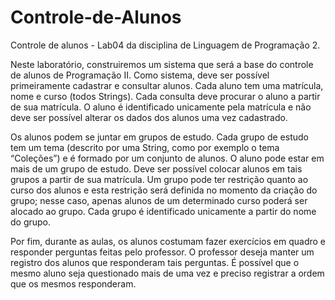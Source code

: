 # Controle-de-Alunos
Controle de alunos - Lab04 da disciplina de Linguagem de Programação 2.

Neste laboratório, construiremos um sistema que será a base do controle de alunos de Programação II. Como sistema, deve ser possível primeiramente cadastrar e consultar alunos. Cada aluno tem uma matrícula, nome e curso (todos Strings). Cada consulta deve procurar o aluno a partir de sua matrícula. O aluno é identificado unicamente pela matrícula e não deve ser possível alterar os dados dos alunos uma vez cadastrado.

Os alunos podem se juntar em grupos de estudo. Cada grupo de estudo tem um tema (descrito por uma String, como por exemplo o tema “Coleções”) e é formado por um conjunto de alunos. O aluno pode estar em mais de um grupo de estudo. Deve ser possível colocar alunos em tais grupos a partir de sua matrícula. Um grupo pode ter restrição quanto ao curso dos alunos e esta restrição será definida no momento da criação do grupo; nesse caso, apenas alunos de um determinado curso poderá ser alocado ao grupo. Cada grupo é identificado unicamente a partir do nome do grupo.

Por fim, durante as aulas, os alunos costumam fazer exercícios em quadro e responder perguntas feitas pelo professor. O professor deseja manter um registro dos alunos que responderam tais perguntas. É possível que o mesmo aluno seja questionado mais de uma vez e preciso registrar a ordem que os mesmos responderam.

